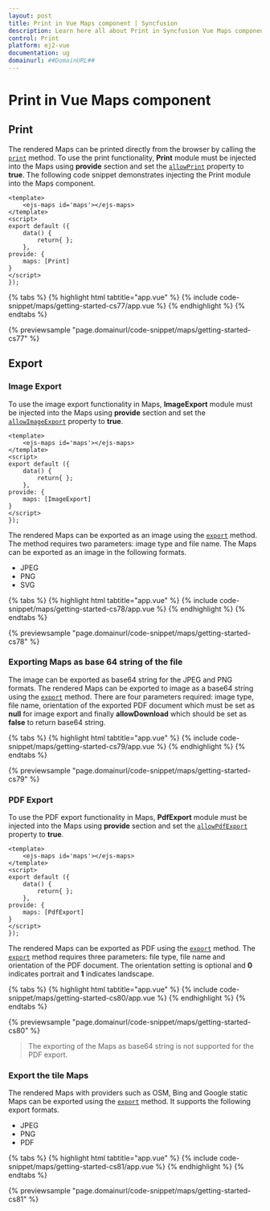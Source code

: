 ```yaml
---
layout: post
title: Print in Vue Maps component | Syncfusion
description: Learn here all about Print in Syncfusion Vue Maps component of Syncfusion Essential JS 2 and more.
control: Print 
platform: ej2-vue
documentation: ug
domainurl: ##DomainURL##
---
```


# Print in Vue Maps component

## Print

The rendered Maps can be printed directly from the browser by calling the [`print`](https://ej2.syncfusion.com/vue/documentation/api/maps#print) method. To use the print functionality, **Print** module must be injected into the Maps using **provide** section and set the [`allowPrint`](https://ej2.syncfusion.com/vue/documentation/api/maps/mapsModel/#allowprint) property to **true**. The following code snippet demonstrates injecting the Print module into the Maps component.

```
<template>
    <ejs-maps id='maps'></ejs-maps>
</template>
<script>
export default ({
    data() {
        return{ };
    },
provide: {
    maps: [Print]
}
</script>
});
```

{% tabs %}
{% highlight html tabtitle="app.vue" %}
{% include code-snippet/maps/getting-started-cs77/app.vue %}
{% endhighlight %}
{% endtabs %}
        
{% previewsample "page.domainurl/code-snippet/maps/getting-started-cs77" %}

## Export

### Image Export

To use the image export functionality in Maps, **ImageExport** module must be injected into the Maps using **provide** section and set the [`allowImageExport`](https://ej2.syncfusion.com/vue/documentation/api/maps/#allowimageexport) property to **true**.

```
<template>
    <ejs-maps id='maps'></ejs-maps>
</template>
<script>
export default ({
    data() {
        return{ };
    },
provide: {
    maps: [ImageExport]
}
</script>
});
```

The rendered Maps can be exported as an image using the [`export`](https://ej2.syncfusion.com/vue/documentation/api/maps#export) method. The method requires two parameters: image type and file name. The Maps can be exported as an image in the following formats.

* JPEG
* PNG
* SVG

{% tabs %}
{% highlight html tabtitle="app.vue" %}
{% include code-snippet/maps/getting-started-cs78/app.vue %}
{% endhighlight %}
{% endtabs %}
        
{% previewsample "page.domainurl/code-snippet/maps/getting-started-cs78" %}

### Exporting Maps as base 64 string of the file

The image can be exported as base64 string for the JPEG and PNG formats. The rendered Maps can be exported to image as a base64 string using the [`export`](https://ej2.syncfusion.com/vue/documentation/api/maps/#export) method. There are four parameters required: image type, file name, orientation of the exported PDF document which must be set as **null** for image export and finally **allowDownload** which should be set as **false** to return base64 string.

{% tabs %}
{% highlight html tabtitle="app.vue" %}
{% include code-snippet/maps/getting-started-cs79/app.vue %}
{% endhighlight %}
{% endtabs %}
        
{% previewsample "page.domainurl/code-snippet/maps/getting-started-cs79" %}

### PDF Export

To use the PDF export functionality in Maps, **PdfExport** module must be injected into the Maps using **provide** section and set the [`allowPdfExport`](https://ej2.syncfusion.com/vue/documentation/api/maps/mapsModel/#allowpdfexport) property to **true**.

```
<template>
    <ejs-maps id='maps'></ejs-maps>
</template>
<script>
export default ({
    data() {
        return{ };
    },
provide: {
    maps: [PdfExport]
}
</script>
});
```

The rendered Maps can be exported as PDF using the [`export`](https://ej2.syncfusion.com/vue/documentation/api/maps#export) method. The [`export`](https://ej2.syncfusion.com/vue/documentation/api/maps#export) method requires three parameters: file type, file name and orientation of the PDF document. The orientation setting is optional and **0** indicates portrait and **1** indicates landscape.

{% tabs %}
{% highlight html tabtitle="app.vue" %}
{% include code-snippet/maps/getting-started-cs80/app.vue %}
{% endhighlight %}
{% endtabs %}
        
{% previewsample "page.domainurl/code-snippet/maps/getting-started-cs80" %}

>The exporting of the Maps as base64 string is not supported for the PDF export.

### Export the tile Maps

The rendered Maps with providers such as OSM, Bing and Google static Maps can be exported using the [`export`](https://ej2.syncfusion.com/vue/documentation/api/maps/#export) method. It supports the following export formats.

* JPEG
* PNG
* PDF

{% tabs %}
{% highlight html tabtitle="app.vue" %}
{% include code-snippet/maps/getting-started-cs81/app.vue %}
{% endhighlight %}
{% endtabs %}
        
{% previewsample "page.domainurl/code-snippet/maps/getting-started-cs81" %}